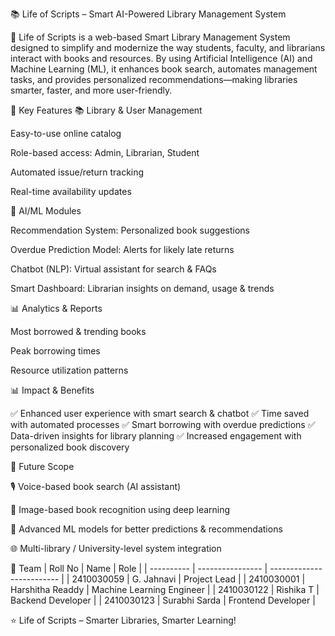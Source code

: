 📚 Life of Scripts – Smart AI-Powered Library Management System

🚀 Life of Scripts is a web-based Smart Library Management System designed to simplify and modernize the way students, faculty, and librarians interact with books and resources. By using Artificial Intelligence (AI) and Machine Learning (ML), it enhances book search, automates management tasks, and provides personalized recommendations—making libraries smarter, faster, and more user-friendly.

🌟 Key Features
📚 Library & User Management

Easy-to-use online catalog

Role-based access: Admin, Librarian, Student

Automated issue/return tracking

Real-time availability updates

🤖 AI/ML Modules

Recommendation System: Personalized book suggestions

Overdue Prediction Model: Alerts for likely late returns

Chatbot (NLP): Virtual assistant for search & FAQs

Smart Dashboard: Librarian insights on demand, usage & trends

📊 Analytics & Reports

Most borrowed & trending books

Peak borrowing times

Resource utilization patterns


📊 Impact & Benefits

✅ Enhanced user experience with smart search & chatbot
✅ Time saved with automated processes
✅ Smart borrowing with overdue predictions
✅ Data-driven insights for library planning
✅ Increased engagement with personalized book discovery

🔮 Future Scope

🎙️ Voice-based book search (AI assistant)

📸 Image-based book recognition using deep learning

🧠 Advanced ML models for better predictions & recommendations

🌐 Multi-library / University-level system integration

👥 Team
| Roll No    | Name             | Role                      |
| ---------- | ---------------- | ------------------------- |
| 2410030059 | G. Jahnavi       | Project Lead              |
| 2410030001 | Harshitha Readdy | Machine Learning Engineer |
| 2410030122 | Rishika T        | Backend Developer         |
| 2410030123 | Surabhi Sarda    | Frontend Developer        |


⭐ Life of Scripts – Smarter Libraries, Smarter Learning!
